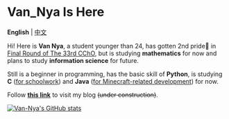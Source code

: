 # Van_Nya Is Here

**English** | [中文](README_CN.md "README_CN.md")

Hi! Here is **Van Nya**, a student younger than 24, has gotten 2nd pride🥈 in [Final Round of The 33rd CChO](https://en.wikipedia.org/wiki/Chinese_Chemistry_Olympiad "Chinese Chemistry Olympiad"), but is studying **mathematics** for now and plans to study **information science** for future.

Still is a beginner in programming, has the basic skill of **Python**, is studying **C** (<u>for schoolwork</u>) and **Java** (<u>for Minecraft-related development</u>) for now.

Follow [**this link**](https://ruavan.one "Van_Nya's Cauldron") to visit my blog ~~(under construction)~~.

[![Van-Nya's GitHub stats](https://github-readme-stats-git-master.van-nya.vercel.app/api?username=Van-Nya&show_icons=true&include_all_commits=true)](https://github.com/anuraghazra/github-readme-stats "GitHub Readme Stats")
